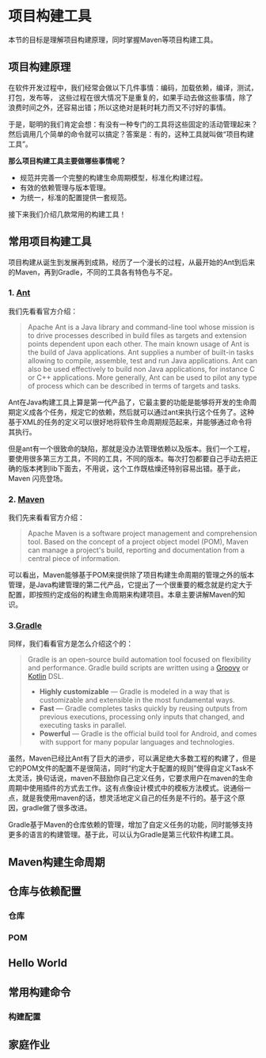 # 项目构建工具

本节的目标是理解项目构建原理，同时掌握Maven等项目构建工具。



## 项目构建原理

在软件开发过程中，我们经常会做以下几件事情：编码，加载依赖，编译，测试，打包，发布等， 这些过程在很大情况下是重复的，如果手动去做这些事情，除了浪费时间之外，还容易出错；所以这绝对是耗时耗力而又不讨好的事情。

于是，聪明的我们肯定会想：有没有一种专门的工具将这些固定的活动管理起来？然后调用几个简单的命令就可以搞定？答案是：有的，这种工具就叫做“项目构建工具”。

**那么项目构建工具主要做哪些事情呢？**

* 规范并完善一个完整的构建生命周期模型，标准化构建过程。
* 有效的依赖管理与版本管理。
* 为统一，标准的配置提供一套规范。



接下来我们介绍几款常用的构建工具！

## 常用项目构建工具

项目构建从诞生到发展再到成熟，经历了一个漫长的过程，从最开始的Ant到后来的Maven，再到Gradle，不同的工具各有特色与不足。

### 1. [Ant](https://ant.apache.org/)

我们先看看官方介绍：

> Apache Ant is a Java library and command-line tool whose mission is to drive processes described in build files as targets and extension points dependent upon each other. The main known usage of Ant is the build of Java applications. Ant supplies a number of built-in tasks allowing to compile, assemble, test and run Java applications. Ant can also be used effectively to build non Java applications, for instance C or C++ applications. More generally, Ant can be used to pilot any type of process which can be described in terms of targets and tasks.

Ant在Java构建工具上算是第一代产品了，它最主要的功能是能够将开发的生命周期定义成各个任务，规定它的依赖，然后就可以通过ant来执行这个任务了。这种基于XML的任务的定义可以很好地将软件生命周期规范起来，并能够通过命令将其执行。

但是ant有一个很致命的缺陷，那就是没办法管理依赖以及版本。我们一个工程，要使用很多第三方工具，不同的工具，不同的版本。每次打包都要自己手动去把正确的版本拷到lib下面去，不用说，这个工作既枯燥还特别容易出错。基于此，Maven 闪亮登场。

### 2. [Maven](https://maven.apache.org/download.cgi)

我们先来看看官方介绍：

> Apache Maven is a software project management and comprehension tool. Based on the concept of a project object model (POM), Maven can manage a project's build, reporting and documentation from a central piece of information.

可以看出，Maven能够基于POM来提供除了项目构建生命周期的管理之外的版本管理，是Java构建管理的第二代产品，它提出了一个很重要的概念就是约定大于配置，即按照约定成俗的构建生命周期来构建项目。本章主要讲解Maven的知识。

### 3.[Gradle](https://gradle.org/)

同样，我们看看官方是怎么介绍这个的：

> Gradle is an open-source build automation tool focused on flexibility and performance. Gradle build scripts are written using a [Groovy](http://groovy-lang.org/) or [Kotlin](https://kotlinlang.org/) DSL.
>
> - **Highly customizable** — Gradle is modeled in a way that is customizable and extensible in the most fundamental ways.
> - **Fast** — Gradle completes tasks quickly by reusing outputs from previous executions, processing only inputs that changed, and executing tasks in parallel.
> - **Powerful** — Gradle is the official build tool for Android, and comes with support for many popular languages and technologies.

虽然，Maven已经比Ant有了巨大的进步，可以满足绝大多数工程的构建了，但是它的POM文件的配置不是很简洁，同时“约定大于配置的规则”使得自定义Task不太灵活，换句话说，maven不鼓励你自己定义任务，它要求用户在maven的生命周期中使用插件的方式去工作。这有点像设计模式中的模板方法模式。说通俗一点，就是我使用maven的话，想灵活地定义自己的任务是不行的。基于这个原因，gradle做了很多改进。

Gradle基于Maven的仓库依赖的管理，增加了自定义任务的功能，同时能够支持更多的语言的构建管理。基于此，可以认为Gradle是第三代软件构建工具。



 ## Maven构建生命周期



## 仓库与依赖配置

### 仓库

### POM



## Hello World



## 常用构建命令

### 构建配置



## 家庭作业

